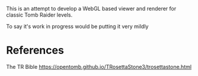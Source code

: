 This is an attempt to develop a WebGL based viewer and renderer for classic Tomb Raider levels.

To say it's work in progress would be putting it very mildly

# References

The TR Bible
https://opentomb.github.io/TRosettaStone3/trosettastone.html
